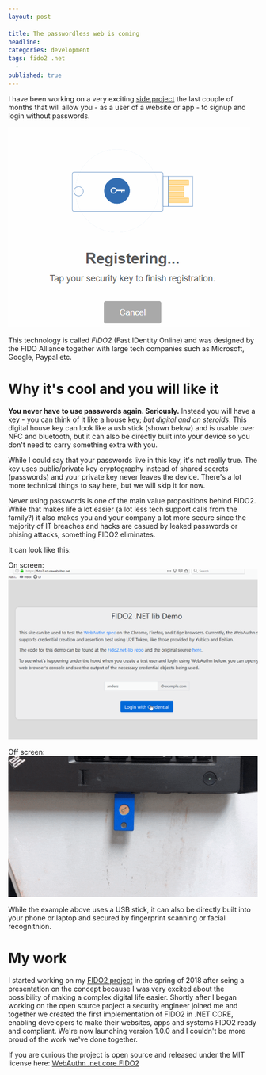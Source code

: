 ```yaml
---
layout: post

title: The passwordless web is coming
headline: 
categories: development
tags: fido2 .net
  - 
published: true
---
```


I have been working on a very exciting [side project](https://github.com/abergs/fido2-net-lib) the last couple of months that will allow you - as a user of a website or app - to signup and login without passwords.

![Fido2 register](/images/fido2/fido2.gif)

This technology is called *FIDO2* (Fast IDentity Online) and was designed by the FIDO Alliance together with large tech companies such as Microsoft, Google, Paypal etc.

# Why it's cool and you will like it

**You never have to use passwords again. Seriously.**  Instead you will have a key - you can think of it like a house key; *but digital and on steroids*. This digital house key can look like a usb stick (shown below) and is usable over NFC and bluetooth, but it can also be directly  built into your device so you don't need to carry something extra with you. 

While I could say that your passwords live in this key, it's not really true. The key uses public/private key cryptography instead of shared secrets (passwords) and your private key never leaves the device. There's a lot more technical things to say here, but we will skip it for now.

Never using passwords is one of the main value propositions behind FIDO2. While that makes life a lot easier (a lot less tech support calls from the family?) it also makes you and your company a lot more secure since the majority of IT breaches and hacks are casued by leaked passwords or phising attacks, something FIDO2 eliminates.

It can look like this:

On screen:
![Fido2 on-screen UI](/images/fido2/fido2-onscreen.gif)

Off screen:  
![Fido2 off-screen UI](/images/fido2/fido2-offscreen.gif)

While the example above uses a USB stick, it can also be directly built into your phone or laptop and secured by fingerprint scanning or facial recognitnion.

# My work
I started working on my [FIDO2 project](https://github.com/abergs/fido2-net-lib) in the spring of 2018 after seing a presentation on the concept  because I was very excited about the possibility of making a complex digital life easier. Shortly after I began working on the open source project a security engineer joined me and together we created the first implementation of FIDO2 in .NET CORE, enabling developers to make their websites, apps and systems FIDO2 ready and compliant. We're now launching version 1.0.0 and I couldn't be more proud of the work we've done together.

If you are curious the project is open source and released under the MIT license here: [WebAuthn .net core FIDO2](https://github.com/abergs/fido2-net-lib)


